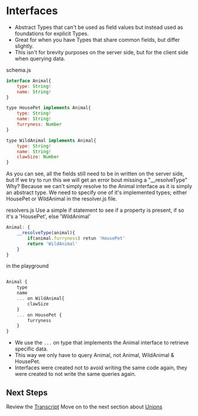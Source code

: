 # Interfaces

- Abstract Types that can't be used as field values but instead used as foundations for explicit Types.
- Great for when you have Types that share common fields, but differ slightly.
- This isn't for brevity purposes on the server side, but for the client side when querying data.

schema.js

```javascript
interface Animal{
    type: String!
    name: String!
}

type HousePet implements Animal{
    type: String!
    name: String!
    furryness: Number
}

type WildAnimal implements Animal{
    type: String!
    name: String!
    clawSize: Number
}

```

As you can see, all the fields still need to be in written on the server side, but
If we try to run this we will get an error bout missing a "\_\_resolveType"
Why? Because we can't simply resolve to the Animal interface as it is simply an abstract type. We need to specify one of it's implemented types; either HousePet or WildAnimal in the resolver.js file.

resolvers.js
Use a simple if statement to see if a property is present, if so it's a 'HousePet', else 'WildAnimal'

```javascript
Animal: {
    __resolveType(animal){
        if(animal.furryness) retun 'HousePet'
        return 'WildAnimal'
    }
}
```

in the playground

```javascript

Animal {
    type
    name
    ... on WildAnimal{
        clawSize
    }
    ... on HousePet {
        furryness
    }
}
```

- We use the `...` on type that implements the Animal interface to retrieve specific data.
- This way we only have to query Animal, not Animal, WildAnimal & HousePet.
- Interfaces were created not to avoid writing the same code again, they were created to not write the same queries again.

## Next Steps

Review the [Transcript](../05-transcripts/17-interfaces.txt)
Move on to the next section about [Unions](../04-Advanced-SDL/02-unions.md)
